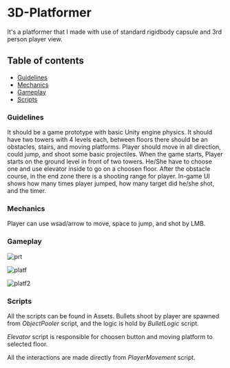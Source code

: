 # 3D-Platformer

It's a platformer that I made with use of standard rigidbody capsule and 3rd person player view.

## Table of contents
  * [Guidelines](https://github.com/Minal06/3D-Platformer/tree/main#guidelines)
  * [Mechanics](https://github.com/Minal06/3D-Platformer/tree/main#mechanics)
  * [Gameplay](https://github.com/Minal06/3D-Platformer/tree/main#gameplay)
  * [Scripts](https://github.com/Minal06/3D-Platformer/tree/main#scripts)

### Guidelines
It should be a game prototype with basic Unity engine physics. 
It should have two towers with 4 levels each, between floors there should be an obstacles, stairs, and moving platforms.
Player should move in all direction, could jump, and shoot some basic projectiles. 
When the game starts, Player starts on the ground level in front of two towers. He/She have to choose one and use elevator inside to go on a choosen floor.
After the obstacle course, in the end zone there is a shooting range for player.
In-game UI shows how many times player jumped, how many target did he/she shot, and the timer.


### Mechanics
Player can use wsad/arrow to move, space to jump, and shot by LMB.


### Gameplay
![prt](https://user-images.githubusercontent.com/94176489/178335252-6312f878-7904-4108-9057-95fa5346ddee.jpg)

![platf](https://user-images.githubusercontent.com/94176489/178338335-4eab49d1-89e3-4bfc-bcc6-acf3cfa42e97.gif)

![platf2](https://user-images.githubusercontent.com/94176489/178339474-96de6b08-63f6-4242-93b6-b36b2bdca53a.gif)

### Scripts
All the scripts can be found in Assets. 
Bullets shoot by player are spawned from *ObjectPooler* script, and the logic is hold by *BulletLogic* script.

*Elevator* script is responsible for choosen button and moving platform to selected floor.

All the interactions are made directly from *PlayerMovement* script.


